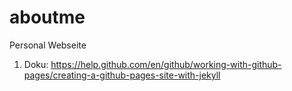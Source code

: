 # aboutme
Personal Webseite

1. Doku: 
   https://help.github.com/en/github/working-with-github-pages/creating-a-github-pages-site-with-jekyll
